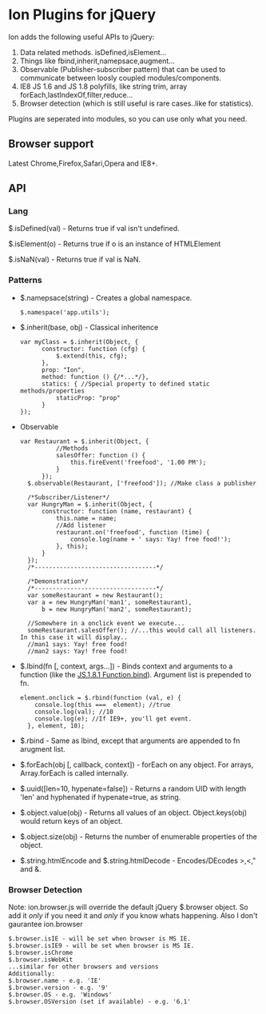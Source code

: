 # Ion Plugins for jQuery

Ion adds the following useful APIs to jQuery:

1. Data related methods. isDefined,isElement...
2. Things like fbind,inherit,namepsace,augment...
3. Observable (Publisher-subscriber pattern) that can be used to communicate between loosly coupled modules/components.
3. IE8 JS 1.6 and JS 1.8 polyfills, like string trim, array forEach,lastIndexOf,filter,reduce...
4. Browser detection (which is still useful is rare cases..like for statistics).

Plugins are seperated into modules, so you can use only what you need.

## Browser support

Latest Chrome,Firefox,Safari,Opera and IE8+.

## API

### Lang

$.isDefined(val) - Returns true if val isn't undefined.

$.isElement(o) - Returns true if o is an instance of HTMLElement

$.isNaN(val) - Returns true if val is NaN.

### Patterns

* $.namepsace(string) - Creates a global namespace.

  ``$.namespace('app.utils');``

* $.inherit(base, obj) - Classical inheritence

    <pre><code>var myClass = $.inherit(Object, {
        constructor: function (cfg) {
            $.extend(this, cfg);
        },
        prop: "Ion",
        method: function () {/*...*/},
        statics: { //Special property to defined static methods/properties
            staticProp: "prop"
        }
  });</code></pre>

* Observable

    <pre><code>var Restaurant = $.inherit(Object, {
            //Methods
            salesOffer: function () {
                this.fireEvent('freefood', '1.00 PM');
            }
        });
    $.observable(Restaurant, ['freefood']); //Make class a publisher
    
    /*Subscriber/Listener*/
    var HungryMan = $.inherit(Object, {
        constructor: function (name, restaurant) {
            this.name = name;
            //Add listener
            restaurant.on('freefood', function (time) {
                console.log(name + ' says: Yay! free food!');
            }, this);
        }
    });
    /*----------------------------------*/
    
    /*Demonstration*/
    /*----------------------------------*/
    var someRestaurant = new Restaurant();
    var a = new HungryMan('man1', someRestaurant),
        b = new HungryMan('man2', someRestaurant);
    
    //Somewhere in a onclick event we execute...
    someRestaurant.salesOffer(); //...this would call all listeners. In this case it will display..
    //man1 says: Yay! free food!
    //man2 says: Yay! free food!</code></pre>

* $.lbind(fn [, context, args...]) - Binds context and arguments to a function (like the [JS.1.8.1 Function.bind](https://developer.mozilla.org/en-US/docs/JavaScript/Reference/Global_Objects/Function/bind)). Argument list is prepended to fn.

    <pre><code>element.onclick = $.rbind(function (val, e) {
      console.log(this ===  element); //true
      console.log(val); //10
      console.log(e); //If IE9+, you'll get event.
    }, element, 10);</code></pre>

* $.rbind - Same as lbind, except that arguments are appended to fn arugment list.

* $.forEach(obj [, callback, context]) - forEach on any object. For arrays, Array.forEach is called internally.
* $.uuid([len=10, hypenate=false]) - Returns a random UID with length 'len' and hyphenated if hypenate=true, as string.
* $.object.value(obj) - Returns all values of an object. Object.keys(obj) would return keys of an object.
* $.object.size(obj) - Returns the number of enumerable properties of the object.
* $.string.htmlEncode and $.string.htmlDecode - Encodes/DEcodes >,<," and &.

### Browser Detection

Note: ion.browser.js will override the default jQuery $.browser object. So add it *only* if you need it and *only* if you know whats happening.
Also I don't gaurantee ion.browser 

<pre><code>$.browser.isIE - will be set when browser is MS IE.
$.browser.isIE9 - will be set when browser is MS IE.
$.browser.isChrome
$.browser.isWebKit
...similar for other browsers and versions
Additionally:
$.browser.name - e.g. 'IE'
$.browser.version - e.g. '9'
$.browser.OS - e.g. 'Windows'
$.browser.OSVersion (set if available) - e.g. '6.1'
</code></pre>

